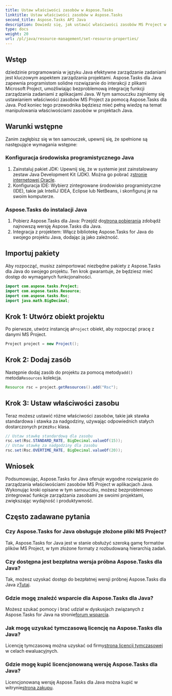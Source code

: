 ```yaml
---
title: Ustaw właściwości zasobów w Aspose.Tasks
linktitle: Ustaw właściwości zasobów w Aspose.Tasks
second_title: Aspose.Tasks API Java
description: Dowiedz się, jak ustawić właściwości zasobów MS Project w Javie przy użyciu Aspose.Tasks w celu zapewnienia bezproblemowej integracji i wydajnego zarządzania zadaniami.
type: docs
weight: 20
url: /pl/java/resource-management/set-resource-properties/
---
```

## Wstęp
dziedzinie programowania w języku Java efektywne zarządzanie zadaniami jest kluczowym aspektem zarządzania projektami. Aspose.Tasks dla Java zapewnia programistom solidne rozwiązanie do interakcji z plikami Microsoft Project, umożliwiając bezproblemową integrację funkcji zarządzania zadaniami z aplikacjami Java. W tym samouczku zajmiemy się ustawianiem właściwości zasobów MS Project za pomocą Aspose.Tasks dla Java. Pod koniec tego przewodnika będziesz mieć pełną wiedzę na temat manipulowania właściwościami zasobów w projektach Java.
## Warunki wstępne
Zanim zagłębisz się w ten samouczek, upewnij się, że spełnione są następujące wymagania wstępne:
### Konfiguracja środowiska programistycznego Java
1.  Zainstaluj pakiet JDK: Upewnij się, że w systemie jest zainstalowany zestaw Java Development Kit (JDK). Można go pobrać z[stronie internetowej Oracle](https://www.oracle.com/java/technologies/javase-jdk11-downloads.html).
2. Konfiguracja IDE: Wybierz zintegrowane środowisko programistyczne (IDE), takie jak IntelliJ IDEA, Eclipse lub NetBeans, i skonfiguruj je na swoim komputerze.
### Aspose.Tasks do instalacji Java
1.  Pobierz Aspose.Tasks dla Java: Przejdź do[strona pobierania](https://releases.aspose.com/tasks/java/) zdobądź najnowszą wersję Aspose.Tasks dla Java.
2. Integracja z projektem: Włącz bibliotekę Aspose.Tasks for Java do swojego projektu Java, dodając ją jako zależność.

## Importuj pakiety
Aby rozpocząć, musisz zaimportować niezbędne pakiety z Aspose.Tasks dla Java do swojego projektu. Ten krok gwarantuje, że będziesz mieć dostęp do wymaganych funkcjonalności.

```java
import com.aspose.tasks.Project;
import com.aspose.tasks.Resource;
import com.aspose.tasks.Rsc;
import java.math.BigDecimal;
```

## Krok 1: Utwórz obiekt projektu
 Po pierwsze, utwórz instancję a`Project` obiekt, aby rozpocząć pracę z danymi MS Project.

```java
Project project = new Project();
```
## Krok 2: Dodaj zasób
 Następnie dodaj zasób do projektu za pomocą metody`add()` metoda`Resources` kolekcja.

```java
Resource rsc = project.getResources().add("Rsc");
```
## Krok 3: Ustaw właściwości zasobu
 Teraz możesz ustawić różne właściwości zasobów, takie jak stawka standardowa i stawka za nadgodziny, używając odpowiednich stałych dostarczonych przez`Rsc` klasa.

```java
// Ustaw stawkę standardową dla zasobu
rsc.set(Rsc.STANDARD_RATE, BigDecimal.valueOf(15));
// Ustaw stawkę za nadgodziny dla zasobu
rsc.set(Rsc.OVERTIME_RATE, BigDecimal.valueOf(20));
```

## Wniosek
Podsumowując, Aspose.Tasks for Java oferuje wygodne rozwiązanie do zarządzania właściwościami zasobów MS Project w aplikacjach Java. Wykonując kroki opisane w tym samouczku, możesz bezproblemowo zintegrować funkcje zarządzania zasobami ze swoimi projektami, zwiększając wydajność i produktywność.
## Często zadawane pytania
### Czy Aspose.Tasks for Java obsługuje złożone pliki MS Project?
Tak, Aspose.Tasks for Java jest w stanie obsłużyć szeroką gamę formatów plików MS Project, w tym złożone formaty z rozbudowaną hierarchią zadań.
### Czy dostępna jest bezpłatna wersja próbna Aspose.Tasks dla Java?
 Tak, możesz uzyskać dostęp do bezpłatnej wersji próbnej Aspose.Tasks dla Java z[Tutaj](https://releases.aspose.com/).
### Gdzie mogę znaleźć wsparcie dla Aspose.Tasks dla Java?
 Możesz szukać pomocy i brać udział w dyskusjach związanych z Aspose.Tasks for Java na stronie[forum wsparcia](https://forum.aspose.com/c/tasks/15).
### Jak mogę uzyskać tymczasową licencję na Aspose.Tasks dla Java?
 Licencję tymczasową można uzyskać od firmy[strona licencji tymczasowej](https://purchase.aspose.com/temporary-license/) w celach ewaluacyjnych.
### Gdzie mogę kupić licencjonowaną wersję Aspose.Tasks dla Java?
 Licencjonowaną wersję Aspose.Tasks dla Java można kupić w witrynie[strona zakupu](https://purchase.aspose.com/buy).